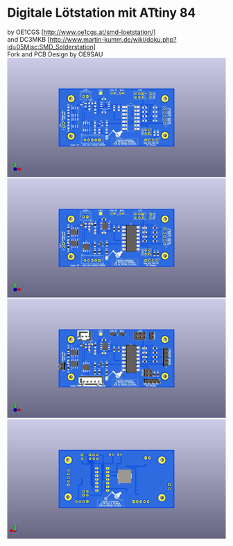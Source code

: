 # Digitale Lötstation mit ATtiny 84
by OE1CGS [http://www.oe1cgs.at/smd-loetstation/] <br>
and DC3MKB [http://www.martin-kumm.de/wiki/doku.php?id=05Misc:SMD_Solderstation] <br>
Fork and PCB Design by OE9SAU
![SMD-Loetstation](SMD-Loetstation_ohne_alles.jpg)
![SMD-Loetstation](SMD-Loetstation_ohne_THT.jpg)
![SMD-Loetstation](SMD-Loetstation.jpg)
![SMD-Loetstation](SMD-Loetstation_Rueckseite.jpg)
